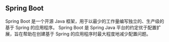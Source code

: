 ## Spring Boot

Spring Boot 是一个开源 Java 框架，用于以最少的工作量编写独立的、生产级的基于 Spring 的应用程序。
Spring Boot 是 Spring Java 平台的约定优于配置扩展，旨在帮助在创建基于 Spring 的应用程序时最大程度地减少配置问题。